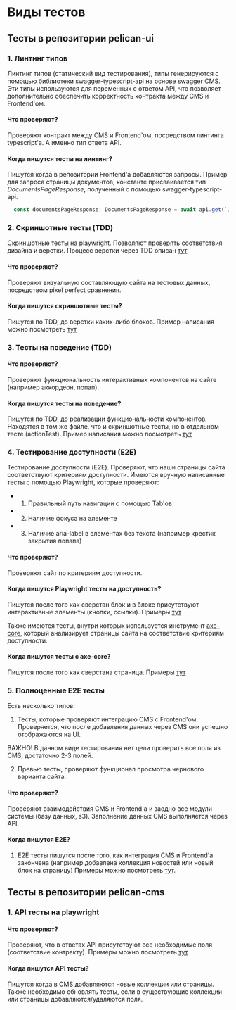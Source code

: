 # Виды тестов

## Тесты в репозитории pelican-ui

### 1. Линтинг типов 

Линтинг типов (статический вид тестирования), типы генерируются с помощью библиотеки swagger-typescript-api на основе swagger CMS.
Эти типы используются для переменных с ответом API, что позволяет дополнительно обеспечить корректность контракта между CMS и Frontend'ом.

#### Что проверяют?
Проверяют контракт между CMS и Frontend'ом, посредством линтинга typescript'а. А именно тип ответа API.

#### Когда пишутся тесты на линтинг?
Пишутся когда в репозитории Frontend'а добавляются запросы.
Пример для запроса страницы документов, константе присваивается тип *DocumentsPageResponse*, полученный с помощью swagger-typescript-api.

```js
  const documentsPageResponse: DocumentsPageResponse = await api.get(`/documents-page?populate=*`);
```

### 2. Скриншотные тесты (TDD)
Скриншотные тесты на playwright. Позволяют проверять соответствия дизайна и верстки.
Процесс верстки через TDD описан [тут](../architecture%20decision%20records/Процесс%20верстки%20через%20TDD.md)

#### Что проверяют?
Проверяют визуальную составляющую сайта на тестовых данных, посредством pixel perfect сравнения.

#### Когда пишутся скриншотные тесты?
Пишутся по TDD, до верстки каких-либо блоков. Пример написания можно посмотреть [тут](https://github.com/TourmalineCore/pelican-ui/blob/master/src/components/home-page/HomepageHero/HomepageHero.spec.tsx)

### 3. Тесты на поведение (TDD)

#### Что проверяют?
Проверяют функциональность интерактивных компонентов на сайте (например аккордеон, попап).

#### Когда пишутся тесты на поведение?
Пишутся по TDD, до реализации функциональности компонентов. Находятся в том же файле, что и скриншотные тесты, но в отдельном тесте (actionTest). Пример написания можно посмотреть [тут](https://github.com/TourmalineCore/pelican-ui/blob/master/src/components/globals/Header/components/HeaderPopup/HeaderPopup.spec.tsx)

### 4. Тестирование доступности (E2E)
Тестирование доступности (E2E). Проверяют, что наши страницы сайта соответствуют критериям доступности. 
Имеются вручную написанные тесты с помощью Playwright, которые проверяют:
  * 1. Правильный путь навигации с помощью Tab'ов
  * 2. Наличие фокуса на элементе
  * 3. Наличие aria-label в элементах без текста (например крестик закрытия попапа)

#### Что проверяют?
Проверяют сайт по критериям доступности.
 
#### Когда пишутся Playwright тесты на доступность?
Пишутся после того как сверстан блок и в блоке присутствуют интерактивные элементы (кнопки, ссылки). Примеры [тут](https://github.com/TourmalineCore/pelican-ui/blob/master/playwright-tests/e2e/FocusIndicatorTest.spec.tsx)

Также имеются тесты, внутри которых используется инструмент [axe-core](https://www.npmjs.com/package/axe-core), который анализирует страницы сайта на соответствие критериям доступности.

#### Когда пишутся тесты c axe-core?
Пишутся после того как сверстана страница. Примеры [тут](https://github.com/TourmalineCore/pelican-ui/blob/master/playwright-tests/axe-tests/axeCheckUpHomePage.spec.tsx)

### 5. Полноценные E2E тесты
Есть несколько типов:
1. Тесты, которые проверяют интеграцию CMS с Frontend'ом. Проверяется, что после добавления данных через CMS они успешно отображаются на UI. 

ВАЖНО! В данном виде тестирования нет цели проверить все поля из CMS, достаточно 2-3 полей.

2. Превью тесты, проверяют функционал просмотра чернового варианта сайта.

#### Что проверяют?
Проверяют взаимодействия CMS и Frontend'а и заодно все модули системы (базу данных, s3). Заполнение данных CMS выполняется через API.

#### Когда пишутся E2E?
1. E2E тесты пишутся после того, как интеграция CMS и Frontend'а закончена (например добавлена коллекция новостей или новый блок на страницу) Примеры можно посмотреть [тут](https://github.com/TourmalineCore/pelican-ui/blob/master/playwright-tests/e2e/cms-integration/integration/contact-zoo-page.spec.ts).


## Тесты в репозитории pelican-cms
### 1. API тесты на playwright

#### Что проверяют?
Проверяют, что в ответах API присутствуют все необходимые поля (соответствие контракту). Примеры можно посмотреть [тут](https://github.com/TourmalineCore/pelican-cms/tree/master/playwright-tests/api-tests)

#### Когда пишутся API тесты? 
Пишутся когда в CMS добавляются новые коллекции или страницы. Также необходимо обновлять тесты, если в существующие коллекции или страницы добавляются/удаляются поля. 